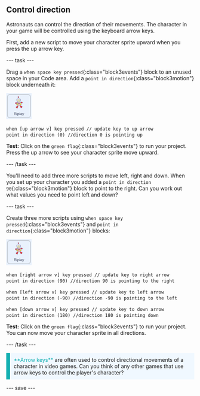 ## Control direction

Astronauts can control the direction of their movements. The character in your game will be controlled using the keyboard arrow keys.

First, add a new script to move your character sprite upward when you press the up arrow key.

--- task ---

Drag a `when space key pressed`{:class="block3events"} block to an unused space in your Code area. Add a `point in direction`{:class="block3motion"} block underneath it:

![the Ripley sprite icon](images/ripley-sprite-icon.png)

```blocks3
when [up arrow v] key pressed // update key to up arrow
point in direction (0) //direction 0 is pointing up
```

**Test:** Click on the `green flag`{:class="block3events"} to run your project. Press the up arrow to see your character sprite move upward. 

--- /task ---

You'll need to add three more scripts to move left, right and down. When you set up your character you added a `point in direction 90`{:class="block3motion"} block to point to the right. Can you work out what values you need to point left and down?

--- task ---

Create three more scripts using `when space key pressed`{:class="block3events"} and `point in direction`{:class="block3motion"} blocks:

![the Ripley sprite icon](images/ripley-sprite-icon.png)

```blocks3
when [right arrow v] key pressed // update key to right arrow
point in direction (90) //direction 90 is pointing to the right
```

```blocks3
when [left arrow v] key pressed // update key to left arrow
point in direction (-90) //direction -90 is pointing to the left
```

```blocks3
when [down arrow v] key pressed // update key to down arrow
point in direction (180) //direction 180 is pointing down
```

**Test:** Click on the `green flag`{:class="block3events"} to run your project. You can now move your character sprite in all directions.

--- /task ---

<p style="border-left: solid; border-width:10px; border-color: #0faeb0; background-color: aliceblue; padding: 10px;">
<span style="color: #0faeb0">**Arrow keys**</span> are often used to control directional movements of a character in video games. Can you think of any other games that use arrow keys to control the player's character? 
</p>

--- save ---